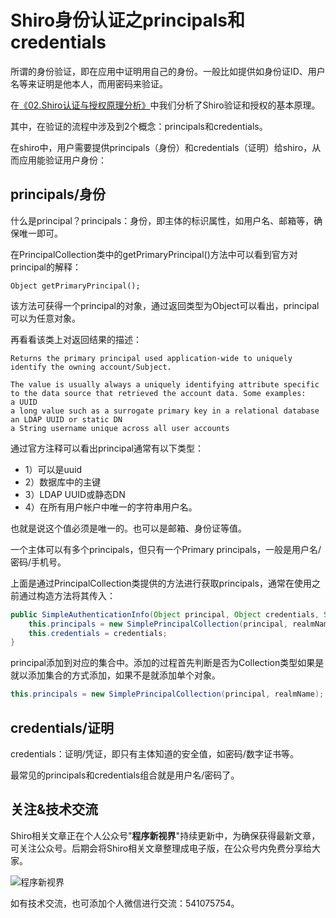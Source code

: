 # Shiro身份认证之principals和credentials

所谓的身份验证，即在应用中证明用自己的身份。一般比如提供如身份证ID、用户名等来证明是他本人，而用密码来验证。

在[《02.Shiro认证与授权原理分析》](./article/02.Shiro认证与授权原理分析.md)中我们分析了Shiro验证和授权的基本原理。

其中，在验证的流程中涉及到2个概念：principals和credentials。

在shiro中，用户需要提供principals（身份）和credentials（证明）给shiro，从而应用能验证用户身份：

## principals/身份
什么是principal？principals：身份，即主体的标识属性，如用户名、邮箱等，确保唯一即可。

在PrincipalCollection类中的getPrimaryPrincipal()方法中可以看到官方对principal的解释：
```
Object getPrimaryPrincipal();
```
该方法可获得一个principal的对象，通过返回类型为Object可以看出，principal可以为任意对象。

再看看该类上对返回结果的描述：
```
Returns the primary principal used application-wide to uniquely identify the owning account/Subject.

The value is usually always a uniquely identifying attribute specific to the data source that retrieved the account data. Some examples:
a UUID
a long value such as a surrogate primary key in a relational database
an LDAP UUID or static DN
a String username unique across all user accounts
```
通过官方注释可以看出principal通常有以下类型：
- 1）可以是uuid
- 2）数据库中的主键
- 3）LDAP UUID或静态DN
- 4）在所有用户帐户中唯一的字符串用户名。

也就是说这个值必须是唯一的。也可以是邮箱、身份证等值。

一个主体可以有多个principals，但只有一个Primary principals，一般是用户名/密码/手机号。

上面是通过PrincipalCollection类提供的方法进行获取principals，通常在使用之前通过构造方法将其传入：
```java
public SimpleAuthenticationInfo(Object principal, Object credentials, String realmName) {
    this.principals = new SimplePrincipalCollection(principal, realmName);
    this.credentials = credentials;
}
```
principal添加到对应的集合中。添加的过程首先判断是否为Collection类型如果是就以添加集合的方式添加，如果不是就添加单个对象。
```java
this.principals = new SimplePrincipalCollection(principal, realmName);
```

## credentials/证明

credentials：证明/凭证，即只有主体知道的安全值，如密码/数字证书等。

最常见的principals和credentials组合就是用户名/密码了。

## 关注&技术交流

Shiro相关文章正在个人公众号"**程序新视界**"持续更新中，为确保获得最新文章，可关注公众号。后期会将Shiro相关文章整理成电子版，在公众号内免费分享给大家。

![程序新视界](https://www.choupangxia.com/wp-content/uploads/2019/07/weixin.jpg)

如有技术交流，也可添加个人微信进行交流：541075754。
